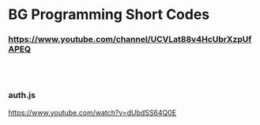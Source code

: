# BG Programming Short Codes
### https://www.youtube.com/channel/UCVLat88v4HcUbrXzpUfAPEQ

<br/>
<br/>

### auth.js
https://www.youtube.com/watch?v=dUbdSS64Q0E
